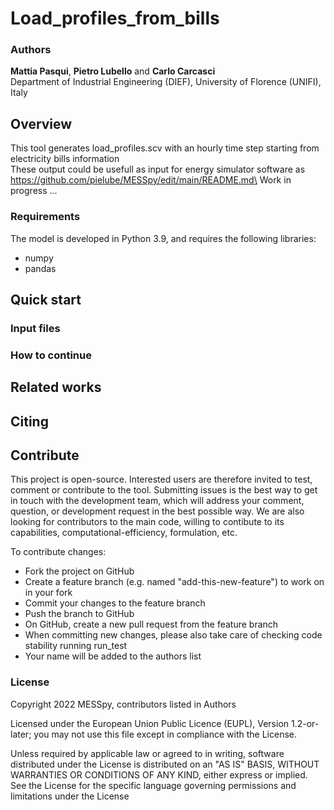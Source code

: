 # Load_profiles_from_bills

### Authors
**Mattia Pasqui**, **Pietro Lubello** and **Carlo Carcasci**\
Department of Industrial Engineering (DIEF), University of Florence (UNIFI), Italy

## Overview
This tool generates load_profiles.scv with an hourly time step starting from electricity bills information\
These output could be usefull as input for energy simulator software as https://github.com/pielube/MESSpy/edit/main/README.md\
Work in progress ...

### Requirements
The model is developed in Python 3.9, and requires the following libraries:
- numpy
- pandas

## Quick start

### Input files

### How to continue

## Related works

## Citing

## Contribute
This project is open-source. Interested users are therefore invited to test, comment or contribute to the tool. Submitting issues is the best way to get in touch with the development team, which will address your comment, question, or development request in the best possible way. We are also looking for contributors to the main code, willing to contibute to its capabilities, computational-efficiency, formulation, etc.

To contribute changes:

- Fork the project on GitHub
- Create a feature branch (e.g. named "add-this-new-feature") to work on in your fork
- Commit your changes to the feature branch
- Push the branch to GitHub
- On GitHub, create a new pull request from the feature branch
- When committing new changes, please also take care of checking code stability running run_test 
- Your name will be added to the authors list

### License
Copyright 2022 MESSpy, contributors listed in Authors

Licensed under the European Union Public Licence (EUPL), Version 1.2-or-later; you may not use this file except in compliance with the License.

Unless required by applicable law or agreed to in writing, software distributed under the License is distributed on an "AS IS" BASIS, WITHOUT WARRANTIES OR CONDITIONS OF ANY KIND, either express or implied. See the License for the specific language governing permissions and limitations under the License
